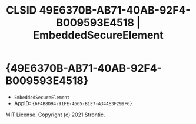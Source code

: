 ﻿---
title: "CLSID 49E6370B-AB71-40AB-92F4-B009593E4518 | EmbeddedSecureElement"
excerpt: What is COM-Object CLSID 49E6370B-AB71-40AB-92F4-B009593E4518?
---

# {49E6370B-AB71-40AB-92F4-B009593E4518}

* `EmbeddedSecureElement`
* AppID: `{6F4B8D94-91FE-4665-B1E7-A34AE3F299F6}`

MIT License. Copyright (c) 2021 Strontic.


